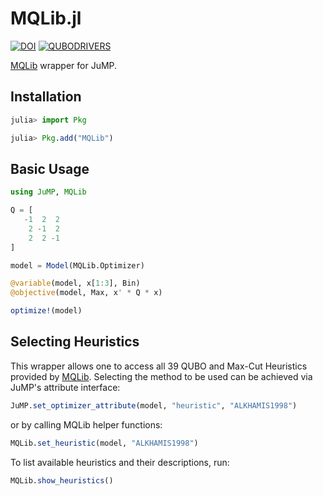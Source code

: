 # MQLib.jl
[![DOI](https://zenodo.org/badge/568213607.svg)](https://zenodo.org/badge/latestdoi/568213607)
[![QUBODRIVERS](https://img.shields.io/badge/Powered%20by-QUBODrivers.jl-%20%234063d8)](https://github.com/psrenergy/QUBODrivers.jl)

[MQLib](https://github.com/MQLib/MQLib) wrapper for JuMP.

## Installation
```julia
julia> import Pkg

julia> Pkg.add("MQLib")
```

## Basic Usage
```julia
using JuMP, MQLib

Q = [
   -1  2  2
    2 -1  2
    2  2 -1
]

model = Model(MQLib.Optimizer)

@variable(model, x[1:3], Bin)
@objective(model, Max, x' * Q * x)

optimize!(model)
```

## Selecting Heuristics

This wrapper allows one to access all 39 QUBO and Max-Cut Heuristics provided by [MQLib](https://github.com/MQLib/MQLib).
Selecting the method to be used can be achieved via JuMP's attribute interface:

```julia
JuMP.set_optimizer_attribute(model, "heuristic", "ALKHAMIS1998")
```

or by calling MQLib helper functions:

```julia
MQLib.set_heuristic(model, "ALKHAMIS1998")
```

To list available heuristics and their descriptions, run:

```julia
MQLib.show_heuristics()
```
